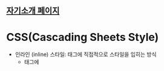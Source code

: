## [자기소개 페이지](https://illustrious-daffodil-7824e7.netlify.app)


# CSS(Cascading Sheets Style)
* 인라인 (inline) 스타일: 태그에 직접적으로 스타일을 입히는 방식
  * 태그에 <style>로 구현
* 내부 (internal) 스타일: HTML 문서 내부에 style 태그를 사용하여 스타일을 지정하는 방법
  * 인라인 스타일보다 우선순위가 낮음
* 외부 (external) 스타일: HTML 문서와는 별개의 파일에서 스타일을 지정하는 방법
  * 유지보수에 용이
  * .css 파일을 만들고 link 태그로 연결

### 속성
* color: 텍스트의 색상을 지정 / background-color: 요소의 배경 색상을 지정
  * 색상 이름, HEX 코드, RGB 등으로 지정
  ```css
  color: red; /* 텍스트를 빨간색으로 */
  color: #00ff00; /* 텍스트를 초록색으로 */
  color: rgb(0, 0, 255); /* 텍스트를 파란색으로 */
  ```
  ```css
  background-color: yellow; /* 배경을 노란색으로 */
  background-color: #f0f0f0; /* 배경을 회색으로 */
  background-color: rgba(0, 0, 0, 0.5); /* 투명도 50%의 검은 배경 */
  ```
* font-weight: 텍스트의 굵기를 지정
  * normal (기본), bold (굵게), 또는 100~900 사이의 숫자 값으로 설정
  ```css
  font-weight: normal; /* 기본 굵기 */
  font-weight: bold; /* 굵게 */
  font-weight: 700; /* 굵은 글씨 */
  ```
* font-size: 텍스트의 크기를 지정
  * pt, 픽셀(px), em, rem, 백분율(%) 등으로 설정
  ```css
  font-size: 12pt; /* 12pt 크기의 텍스트 */
  font-size: 16px; /* 16px 크기의 텍스트 */
  font-size: 1.5em; /* 부모 요소 크기의 1.5배 */
  font-size: 120%; /* 부모 요소 크기의 120% */
  ```
* margin: 요소의 외부 여백(바깥쪽 여백)을 설정 / adding: 요소의 내부 여백(안쪽 여백)을 설정
  * 픽셀(px), 퍼센트(%), auto로 설정
  * 네 방향(위, 오른쪽, 아래, 왼쪽)에 대해 개별적으로 지정할 수도 있음
  ```css
  margin: 20px; /* 모든 방향에 20px의 여백 */
  margin: 10px 20px; /* 상/하 10px, 좌/우 20px */
  margin: 10px 20px 30px 40px; /* 상 10px, 우 20px, 하 30px, 좌 40px */
  ```
  ```css
  padding: 20px; /* 모든 방향에 20px의 여백 */
  padding: 10px 20px; /* 상/하 10px, 좌/우 20px */
  padding: 10px 20px 30px 40px; /* 상 10px, 우 20px, 하 30px, 좌 40px */
  ```